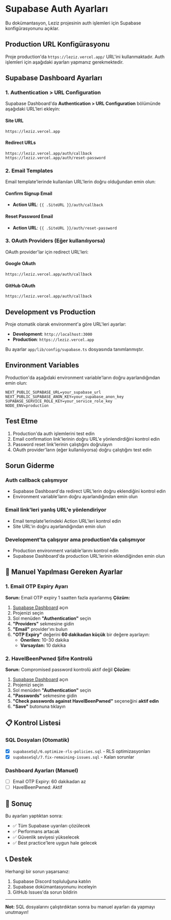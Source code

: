 # Supabase Auth Ayarları

Bu dokümantasyon, Leziz projesinin auth işlemleri için Supabase konfigürasyonunu açıklar.

## Production URL Konfigürasyonu

Proje production'da `https://leziz.vercel.app/` URL'ini kullanmaktadır. Auth işlemleri için aşağıdaki ayarları yapmanız gerekmektedir.

## Supabase Dashboard Ayarları

### 1. Authentication > URL Configuration

Supabase Dashboard'da **Authentication > URL Configuration** bölümünde aşağıdaki URL'leri ekleyin:

#### Site URL
```
https://leziz.vercel.app
```

#### Redirect URLs
```
https://leziz.vercel.app/auth/callback
https://leziz.vercel.app/auth/reset-password
```

### 2. Email Templates

Email template'lerinde kullanılan URL'lerin doğru olduğundan emin olun:

#### Confirm Signup Email
- **Action URL**: `{{ .SiteURL }}/auth/callback`

#### Reset Password Email  
- **Action URL**: `{{ .SiteURL }}/auth/reset-password`

### 3. OAuth Providers (Eğer kullanılıyorsa)

OAuth provider'lar için redirect URL'leri:

#### Google OAuth
```
https://leziz.vercel.app/auth/callback
```

#### GitHub OAuth
```
https://leziz.vercel.app/auth/callback
```

## Development vs Production

Proje otomatik olarak environment'a göre URL'leri ayarlar:

- **Development**: `http://localhost:3000`
- **Production**: `https://leziz.vercel.app`

Bu ayarlar `app/lib/config/supabase.ts` dosyasında tanımlanmıştır.

## Environment Variables

Production'da aşağıdaki environment variable'ların doğru ayarlandığından emin olun:

```env
NEXT_PUBLIC_SUPABASE_URL=your_supabase_url
NEXT_PUBLIC_SUPABASE_ANON_KEY=your_supabase_anon_key
SUPABASE_SERVICE_ROLE_KEY=your_service_role_key
NODE_ENV=production
```

## Test Etme

1. Production'da auth işlemlerini test edin
2. Email confirmation link'lerinin doğru URL'e yönlendirdiğini kontrol edin
3. Password reset link'lerinin çalıştığını doğrulayın
4. OAuth provider'ların (eğer kullanılıyorsa) doğru çalıştığını test edin

## Sorun Giderme

### Auth callback çalışmıyor
- Supabase Dashboard'da redirect URL'lerin doğru eklendiğini kontrol edin
- Environment variable'ların doğru ayarlandığından emin olun

### Email link'leri yanlış URL'e yönlendiriyor
- Email template'lerindeki Action URL'leri kontrol edin
- Site URL'in doğru ayarlandığından emin olun

### Development'ta çalışıyor ama production'da çalışmıyor
- Production environment variable'larını kontrol edin
- Supabase Dashboard'da production URL'lerinin eklendiğinden emin olun

## 🔧 Manuel Yapılması Gereken Ayarlar

### 1. Email OTP Expiry Ayarı

**Sorun:** Email OTP expiry 1 saatten fazla ayarlanmış
**Çözüm:** 

1. [Supabase Dashboard](https://supabase.com/dashboard) açın
2. Projenizi seçin
3. Sol menüden **"Authentication"** seçin
4. **"Providers"** sekmesine gidin
5. **"Email"** provider'ını bulun
6. **"OTP Expiry"** değerini **60 dakikadan küçük** bir değere ayarlayın:
   - **Önerilen:** 10-30 dakika
   - **Varsayılan:** 10 dakika

### 2. HaveIBeenPwned Şifre Kontrolü

**Sorun:** Compromised password kontrolü aktif değil
**Çözüm:**

1. [Supabase Dashboard](https://supabase.com/dashboard) açın
2. Projenizi seçin
3. Sol menüden **"Authentication"** seçin
4. **"Passwords"** sekmesine gidin
5. **"Check passwords against HaveIBeenPwned"** seçeneğini **aktif edin**
6. **"Save"** butonuna tıklayın

## 📋 Kontrol Listesi

### SQL Dosyaları (Otomatik)
- [x] `supabaseSql/6.optimize-rls-policies.sql` - RLS optimizasyonları
- [x] `supabaseSql/7.fix-remaining-issues.sql` - Kalan sorunlar

### Dashboard Ayarları (Manuel)
- [ ] Email OTP Expiry: 60 dakikadan az
- [ ] HaveIBeenPwned: Aktif

## 🚀 Sonuç

Bu ayarları yaptıktan sonra:
- ✅ Tüm Supabase uyarıları çözülecek
- ✅ Performans artacak
- ✅ Güvenlik seviyesi yükselecek
- ✅ Best practice'lere uygun hale gelecek

## 📞 Destek

Herhangi bir sorun yaşarsanız:
1. Supabase Discord topluluğuna katılın
2. Supabase dokümantasyonunu inceleyin
3. GitHub Issues'da sorun bildirin

---

**Not:** SQL dosyalarını çalıştırdıktan sonra bu manuel ayarları da yapmayı unutmayın! 